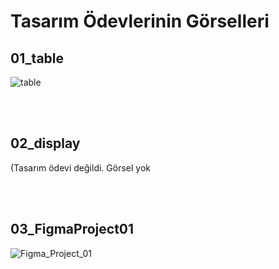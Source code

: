 <h1>Tasarım Ödevlerinin Görselleri</h1>


  <h2>01_table</h2>
  
  ![table](https://user-images.githubusercontent.com/102792446/232540840-08cf4010-d430-45cb-bed4-9f3115465c12.png)

<br><br>

  <h2>02_display</h2>
  (Tasarım ödevi değildi. Görsel yok


<br><br>

  <h2>03_FigmaProject01</h2>

![Figma_Project_01](https://user-images.githubusercontent.com/102792446/232541040-9e2dfc8a-6601-427f-97ab-553da55a2abd.png)
